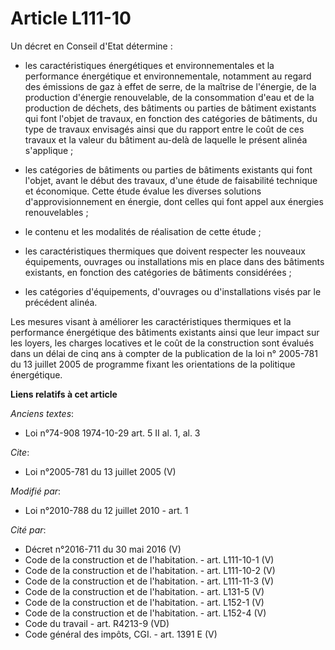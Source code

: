 # Article L111-10

Un décret en Conseil d'Etat détermine :

- les caractéristiques énergétiques et environnementales et la performance énergétique et environnementale, notamment au
regard des émissions de gaz à effet de serre, de la maîtrise de l'énergie, de la production d'énergie renouvelable, de la
consommation d'eau et de la production de déchets, des bâtiments ou parties de bâtiment existants qui font l'objet de
travaux, en fonction des catégories de bâtiments, du type de travaux envisagés ainsi que du rapport entre le coût de ces
travaux et la valeur du bâtiment au-delà de laquelle le présent alinéa s'applique ;

- les catégories de bâtiments ou parties de bâtiments existants qui font l'objet, avant le début des travaux, d'une étude de
faisabilité technique et économique. Cette étude évalue les diverses solutions d'approvisionnement en énergie, dont celles
qui font appel aux énergies renouvelables ;

- le contenu et les modalités de réalisation de cette étude ;

- les caractéristiques thermiques que doivent respecter les nouveaux équipements, ouvrages ou installations mis en place dans
des bâtiments existants, en fonction des catégories de bâtiments considérées ;

- les catégories d'équipements, d'ouvrages ou d'installations visés par le précédent alinéa. 

Les mesures visant à améliorer les caractéristiques thermiques et la performance énergétique des bâtiments existants ainsi
que leur impact sur les loyers, les charges locatives et le coût de la construction sont évalués dans un délai de cinq ans à
compter de la publication de la loi n° 2005-781 du 13 juillet 2005 de programme fixant les orientations de la politique
énergétique.

**Liens relatifs à cet article**

_Anciens textes_:

  - Loi n°74-908 1974-10-29 art. 5 II al. 1, al. 3

_Cite_:

  - Loi n°2005-781 du 13 juillet 2005 (V)

_Modifié par_:

  - Loi n°2010-788 du 12 juillet 2010 - art. 1

_Cité par_:

  - Décret n°2016-711 du 30 mai 2016 (V)
  - Code de la construction et de l'habitation. - art. L111-10-1 (V)
  - Code de la construction et de l'habitation. - art. L111-10-2 (V)
  - Code de la construction et de l'habitation. - art. L111-11-3 (V)
  - Code de la construction et de l'habitation. - art. L131-5 (V)
  - Code de la construction et de l'habitation. - art. L152-1 (V)
  - Code de la construction et de l'habitation. - art. L152-4 (V)
  - Code du travail - art. R4213-9 (VD)
  - Code général des impôts, CGI. - art. 1391 E (V)
